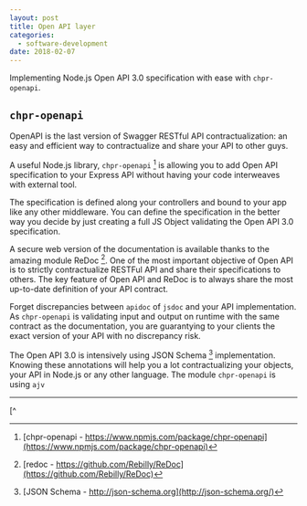 ```yaml
---
layout: post
title: Open API layer
categories:
  - software-development
date: 2018-02-07
---
```


Implementing Node.js Open API 3.0 specification with ease with `chpr-openapi`.

## `chpr-openapi`

OpenAPI is the last version of Swagger RESTful API contractualization: an easy and efficient way to contractualize and share your API to other guys.

A useful Node.js library, `chpr-openapi` [^1] is allowing you to add Open API specification to your Express API without having your code interweaves with external tool.

The specification is defined along your controllers and bound to your app like any other middleware. You can define the specification in the better way you decide by just creating a full JS Object validating the Open API 3.0 specification.

A secure web version of the documentation is available thanks to the amazing module ReDoc [^2]. One of the most important objective of Open API is to strictly contractualize RESTFul API and share their specifications to others. The key feature of Open API and ReDoc is to always share the most up-to-date definition of your API contract.

Forget discrepancies between `apidoc` of `jsdoc` and your API implementation. As `chpr-openapi` is validating input and output on runtime with the same contract as the documentation, you are guarantying to your clients the exact version of your API with no discrepancy risk.

The Open API 3.0 is intensively using JSON Schema [^3] implementation. Knowing these annotations will help you a lot contractualizing your objects, your API in Node.js or any other language. The module `chpr-openapi` is using `ajv`

--------------------------------------

[^1]: [chpr-openapi - https://www.npmjs.com/package/chpr-openapi](https://www.npmjs.com/package/chpr-openapi)

[^2]: [redoc - https://github.com/Rebilly/ReDoc](https://github.com/Rebilly/ReDoc)

[^3]: [JSON Schema - http://json-schema.org](http://json-schema.org/)

[^
<!--stackedit_data:
eyJoaXN0b3J5IjpbLTIwOTMyMTYzNjJdfQ==
-->